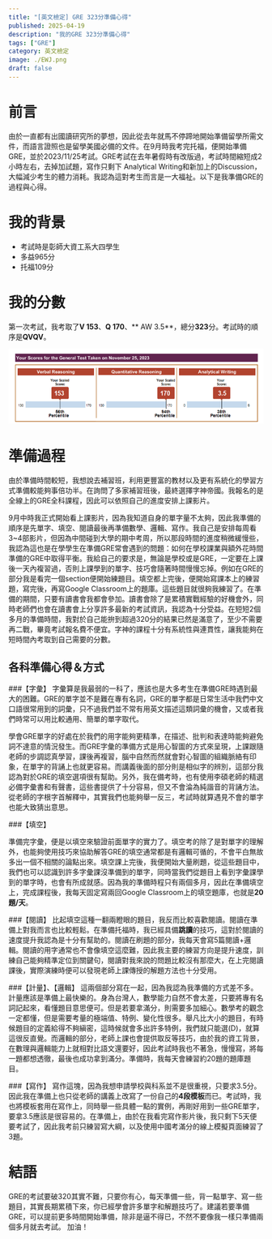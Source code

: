 ```yaml
---
title: "[英文檢定] GRE 323分準備心得"
published: 2025-04-19
description: "我的GRE 323分準備心得"
tags: ["GRE"]
category: 英文檢定
image: ./EWJ.png
draft: false
---
```


# 前言
由於一直都有出國讀研究所的夢想，因此從去年就馬不停蹄地開始準備留學所需文件，而語言證照也是留學美國必備的文件。在9月時我考完托福，便開始準備GRE，並於2023/11/25考試。GRE考試在去年暑假時有改版過，考試時間縮短成2小時左右，去掉加試題，寫作只剩下 Analytical Writing和新加上的Discussion，大幅減少考生的體力消耗。我認為這對考生而言是一大福祉。以下是我準備GRE的過程與心得。

# 我的背景
- 考試時是彰師大資工系大四學生
- 多益965分
- 托福109分

# 我的分數
第一次考試，我考取了**V 153**、**Q 170**、** AW 3.5**，總分**323**分。考試時的順序是**QVQV**。

![我的GRE成績](./gre_score.png)

# 準備過程
由於準備時間較短，我想說去補習班，利用更豐富的教材以及更有系統化的學習方式準備較能夠事倍功半。在詢問了多家補習班後，最終選擇字神帝國。我報名的是全線上的GRE全科課程，因此可以依照自己的進度安排上課影片。  

9月中時我正式開始看上課影片，因為我知道自身的單字量不太夠，因此我準備的順序是先單字、填空、閱讀最後再準備數學、邏輯、寫作。我自己是安排每周看3~4部影片，但因為中間碰到大學的期中考周，所以那段時間的進度稍微緩慢些，我認為這也是在學學生在準備GRE常會遇到的問題：如何在學校課業與額外花時間準備的GRE中取得平衡。我給自己的要求是，無論是學校或是GRE，一定要在上課後一天內複習過，否則上課學到的單字、技巧會隨著時間慢慢忘掉。例如在GRE的部分我是看完一個section便開始練題目。填空都上完後，便開始寫課本上的練習題，寫完後，再寫Google Classroom上的題庫。這些題目就很夠我練習了。在準備的期間，只要有讀書會我都會參加。讀書會除了是累積實戰經驗的好機會外，同時老師們也會在讀書會上分享許多最新的考試資訊，我認為十分受益。在短短2個多月的準備時間，我對於自己能拚到超過320分的結果已然是滿意了，至少不需要再二戰，畢竟考試報名費不便宜。字神的課程十分有系統性與連貫性，讓我能夠在短時間內考取到自己需要的分數。  

## 各科準備心得＆方式

###【字彙】
字彙算是我最弱的一科了，應該也是大多考生在準備GRE時遇到最大的困難。GRE的單字並不是難在專有名詞，GRE的單字都是日常生活中我們中文口語很常用到的詞彙，只不過我們並不常有用英文描述這類詞彙的機會，又或者我們時常可以用比較通用、簡單的單字取代。

學會GRE單字的好處在於我們的用字能夠更精準，在描述、批判和表達時能夠避免詞不達意的情況發生。而GRE字彙的準備方式是用心智圖的方式來呈現，上課跟隨老師的步調認真學習，課後再複習，腦中自然而然就會對心智圖的組織脈絡有印象，在單字的背誦上也就更容易。而講義後面的部分則是相似字的辨別，這部分我認為對於GRE的填空選項很有幫助。另外，我在備考時，也有使用李碩老師的精選必備字彙書和有聲書，這些書提供了十分容易，但又不會淪為純諧音的背誦方法。從老師的字根字首解釋中，其實我們也能夠舉一反三，考試時就算遇見不會的單字也能大致猜出意思。

###【填空】

準備完字彙，便是以填空來驗證前面單字的實力了。填空考的除了是對單字的理解外，也能夠使用技巧來協助解答GRE的填空通常都是有邏輯可循的，不會平白無故多出一個不相關的論點出來。填空課上完後，我便開始大量刷題，從這些題目中，我們也可以認識到許多字彙課沒準備到的單字，同時當我們從題目上看到字彙課學到的單字時，也會有所成就感。因為我的準備時程只有兩個多月，因此在準備填空上，完成課程後，我每天固定寫兩回Google Classroom上的填空題庫，也就是**20題/天**。

###【閱讀】
比起填空這種一翻兩瞪眼的題目，我反而比較喜歡閱讀。閱讀在準備上對我而言也比較輕鬆。在準備托福時，我已經具備**跳讀**的技巧，這對於閱讀的速度提升我認為是十分有幫助的。閱讀在刷題的部分，我每天會寫5篇閱讀+邏輯。閱讀的用字通常也不會像填空這麼難，因此我主要的練習方向是提升速度，訓練自己能夠精準定位到關鍵句，閱讀對我來說的問題比較沒有那麼大，在上完閱讀課後，實際演練時便可以發現老師上課傳授的解題方法也十分受用。

###【計量】、【邏輯】
這兩個部分寫在一起，因為我認為我準備的方式差不多。計量應該是準備上最快樂的。身為台灣人，數學能力自然不會太差，只要將專有名詞記起來，看懂題目意思便可。但是若要拿滿分，則需要多加細心。數學考的觀念一定都懂，但是需要考量的極端值、特例、變化性很多。舉凡比大小的題目，有時候題目的定義給得不夠縝密，這時候就會多出許多特例，我們就只能選(D)，就算這很反直覺。而邏輯的部分，老師上課也會提供取反等技巧，由於我的資工背景，在數理與邏輯能力上就相對比語文還要好，因此考試時我也不著急，慢慢寫，將每一題都想透徹，最後也成功拿到滿分。準備時，我每天會練習約20題的題庫題目。

###【寫作】
寫作這塊，因為我想申請學校與科系並不是很重視，只要求3.5分。因此我在準備上也只從老師的講義上改寫了一份自己的**4段模板**而已。考試時，我也將模板套用在寫作上，同時舉一些具體一點的實例，再剛好用到一些GRE單字，要拿3.5應該是很容易的。在準備上，由於在我看完寫作影片後，我只剩下5天便要考試了，因此我考前只練習寫大綱，以及使用中國考滿分的線上模擬頁面練習了3題。

# 結語

GRE的考試要破320其實不難，只要你有心，每天準備一些，背一點單字、寫一些題目，其實長期累積下來，你已經學會許多單字和解題技巧了。建議若要準備GRE，可以提前更多時間開始準備，除非是逼不得已，不然不要像我一樣只準備兩個多月就去考試。
加油！